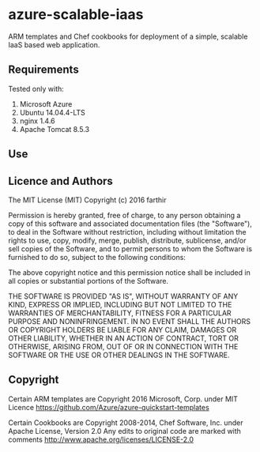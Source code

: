 # azure-scalable-iaas
ARM templates and Chef cookbooks for deployment of a simple, scalable IaaS based web application.

## Requirements
Tested only with:

1. Microsoft Azure
2. Ubuntu 14.04.4-LTS
3. nginx 1.4.6
4. Apache Tomcat 8.5.3

## Use


## Licence and Authors
The MIT License (MIT) 
Copyright (c) 2016 farthir

Permission is hereby granted, free of charge, to any person obtaining a copy of this software and associated documentation files (the "Software"), to deal in the Software without restriction, including without limitation the rights to use, copy, modify, merge, publish, distribute, sublicense, and/or sell copies of the Software, and to permit persons to whom the Software is furnished to do so, subject to the following conditions:

The above copyright notice and this permission notice shall be included in all copies or substantial portions of the Software.

THE SOFTWARE IS PROVIDED "AS IS", WITHOUT WARRANTY OF ANY KIND, EXPRESS OR IMPLIED, INCLUDING BUT NOT LIMITED TO THE WARRANTIES OF MERCHANTABILITY, FITNESS FOR A PARTICULAR PURPOSE AND NONINFRINGEMENT. IN NO EVENT SHALL THE AUTHORS OR COPYRIGHT HOLDERS BE LIABLE FOR ANY CLAIM, DAMAGES OR OTHER LIABILITY, WHETHER IN AN ACTION OF CONTRACT, TORT OR OTHERWISE, ARISING FROM, OUT OF OR IN CONNECTION WITH THE SOFTWARE OR THE USE OR OTHER DEALINGS IN THE SOFTWARE.

## Copyright
Certain ARM templates are Copyright 2016 Microsoft, Corp. under MIT Licence
https://github.com/Azure/azure-quickstart-templates

Certain Cookbooks are Copyright 2008-2014, Chef Software, Inc. under Apache License, Version 2.0
Any edits to original code are marked with comments
http://www.apache.org/licenses/LICENSE-2.0
